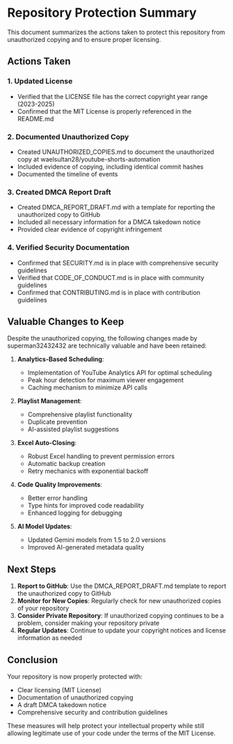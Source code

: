 # Repository Protection Summary

This document summarizes the actions taken to protect this repository from unauthorized copying and to ensure proper licensing.

## Actions Taken

### 1. Updated License

- Verified that the LICENSE file has the correct copyright year range (2023-2025)
- Confirmed that the MIT License is properly referenced in the README.md

### 2. Documented Unauthorized Copy

- Created UNAUTHORIZED_COPIES.md to document the unauthorized copy at waelsultan28/youtube-shorts-automation
- Included evidence of copying, including identical commit hashes
- Documented the timeline of events

### 3. Created DMCA Report Draft

- Created DMCA_REPORT_DRAFT.md with a template for reporting the unauthorized copy to GitHub
- Included all necessary information for a DMCA takedown notice
- Provided clear evidence of copyright infringement

### 4. Verified Security Documentation

- Confirmed that SECURITY.md is in place with comprehensive security guidelines
- Verified that CODE_OF_CONDUCT.md is in place with community guidelines
- Confirmed that CONTRIBUTING.md is in place with contribution guidelines

## Valuable Changes to Keep

Despite the unauthorized copying, the following changes made by superman32432432 are technically valuable and have been retained:

1. **Analytics-Based Scheduling**:
   - Implementation of YouTube Analytics API for optimal scheduling
   - Peak hour detection for maximum viewer engagement
   - Caching mechanism to minimize API calls

2. **Playlist Management**:
   - Comprehensive playlist functionality
   - Duplicate prevention
   - AI-assisted playlist suggestions

3. **Excel Auto-Closing**:
   - Robust Excel handling to prevent permission errors
   - Automatic backup creation
   - Retry mechanics with exponential backoff

4. **Code Quality Improvements**:
   - Better error handling
   - Type hints for improved code readability
   - Enhanced logging for debugging

5. **AI Model Updates**:
   - Updated Gemini models from 1.5 to 2.0 versions
   - Improved AI-generated metadata quality

## Next Steps

1. **Report to GitHub**: Use the DMCA_REPORT_DRAFT.md template to report the unauthorized copy to GitHub
2. **Monitor for New Copies**: Regularly check for new unauthorized copies of your repository
3. **Consider Private Repository**: If unauthorized copying continues to be a problem, consider making your repository private
4. **Regular Updates**: Continue to update your copyright notices and license information as needed

## Conclusion

Your repository is now properly protected with:
- Clear licensing (MIT License)
- Documentation of unauthorized copying
- A draft DMCA takedown notice
- Comprehensive security and contribution guidelines

These measures will help protect your intellectual property while still allowing legitimate use of your code under the terms of the MIT License.
